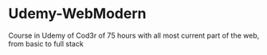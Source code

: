 # Udemy-WebModern

Course in Udemy of Cod3r of 75 hours with all most current part of the web, from basic to full stack
